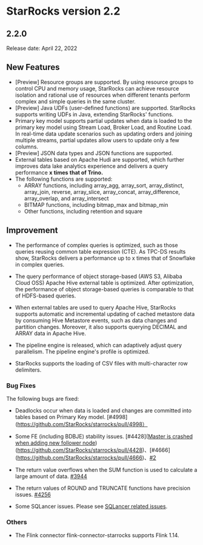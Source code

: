 # StarRocks version 2.2

## 2.2.0

Release date: April 22, 2022

## New Features

- [Preview] Resource groups are supported. By using resource groups to control CPU and memory usage, StarRocks can achieve resource isolation and rational use of resources when different tenants perform complex and simple queries in the same cluster.
- [Preview] Java UDFs (user-defined functions) are supported. StarRocks supports writing UDFs in Java, extending StarRocks' functions.
- Primary key model supports partial updates when data is loaded to the primary key model using Stream Load, Broker Load, and Routine Load.  In real-time data update scenarios such as updating orders and joining multiple streams, partial updates allow users to update only a few columns.
- [Preview] JSON data types and JSON functions are supported.
- External tables based on Apache Hudi are supported, which further improves data lake analytics experience and delivers a query performance **x** **times** **that of Trino.**
- The following functions are supported:
  - ARRAY functions, including array_agg, array_sort, array_distinct, array_join, reverse, array_slice, array_concat, array_difference, array_overlap, and array_intersect
  - BITMAP functions, including bitmap_max and bitmap_min
  - Other functions, including retention and square

## Improvement

- The performance of complex queries is optimized, such as those queries reusing common table expression (CTE). As TPC-DS results show, StarRocks delivers a performance up to x times that of Snowflake in complex queries.
- The query performance of object storage-based (AWS S3, Alibaba Cloud OSS) Apache Hive external table is optimized. After optimization, the performance of object storage-based queries is comparable to that of HDFS-based queries.
- When external tables are used to query Apache Hive, StarRocks supports automatic and incremental updating of cached metastore data by consuming Hive Metastore events, such as data changes and partition changes. Moreover, it also supports querying DECIMAL and ARRAY data in Apache Hive.
- The pipeline engine is released, which can adaptively adjust query parallelism. The pipeline engine's profile is optimized.

- StarRocks supports the loading of CSV files with multi-character row delimiters.

### Bug Fixes

The following bugs are fixed:

- Deadlocks occur when data is loaded and changes are committed into tables based on Primary Key model. [#4998](https://github.com/StarRocks/starrocks/pull/4998）

- Some FE (including BDBJE) stability issues. [#4428]([Master is crashed when adding new follower node](https://github.com/StarRocks/starrocks/issues/4426)) (https://github.com/StarRocks/starrocks/pull/4428)、[#4666] (https://github.com/StarRocks/starrocks/pull/4666)、[#2](https://github.com/StarRocks/bdb-je/pull/2)

- The return value overflows when the SUM function is used to calculate a large amount of data. [#3944](https://github.com/StarRocks/starrocks/pull/3944)

- The return values of ROUND and TRUNCATE functions have precision issues. [#4256](https://github.com/StarRocks/starrocks/pull/4256)

- Some SQLancer issues. Please see [SQLancer related issues](https://github.com/StarRocks/starrocks/issues?q=is%3Aissue++label%3Asqlancer++milestone%3A2.2).

### Others

- The Flink connector flink-connector-starrocks supports Flink 1.14.
